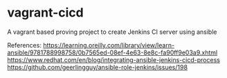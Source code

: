 # vagrant-cicd
A vagrant based proving project to create Jenkins CI server using ansible

References:
https://learning.oreilly.com/library/view/learn-ansible/9781788998758/0b7565ed-08ef-4e63-8e8c-fa90ff9e03a9.xhtml
https://www.redhat.com/en/blog/integrating-ansible-jenkins-cicd-process
https://github.com/geerlingguy/ansible-role-jenkins/issues/198

